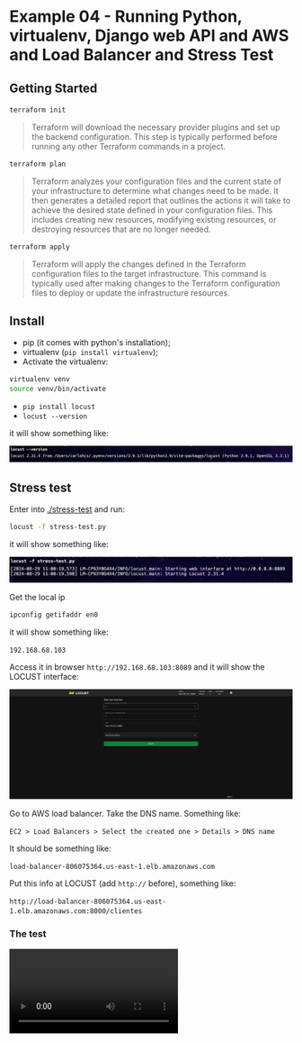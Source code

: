 # Example 04 - Running Python, virtualenv, Django web API and AWS and Load Balancer and Stress Test

## Getting Started

```bash
terraform init
```

> Terraform will download the necessary provider plugins and set up the backend configuration. This step is typically performed before running any other Terraform commands in a project.

```bash
terraform plan
```

> Terraform analyzes your configuration files and the current state of your infrastructure to determine what changes need to be made. It then generates a detailed report that outlines the actions it will take to achieve the desired state defined in your configuration files. This includes creating new resources, modifying existing resources, or destroying resources that are no longer needed.

```bash
terraform apply
```

> Terraform will apply the changes defined in the Terraform configuration files to the target infrastructure. This command is typically used after making changes to the Terraform configuration files to deploy or update the infrastructure resources.

## Install

- pip (it comes with python's installation);
- virtualenv (`pip install virtualenv`);
- Activate the virtualenv: 

```bash
virtualenv venv
source venv/bin/activate
```

- `pip install locust`
- `locust --version`

it will show something like:

![locust](./locust.png)

## Stress test

Enter into [./stress-test](./stress-test) and run:

```bash
locust -f stress-test.py
```

it will show something like:

![locust](./locust-running.png)

Get the local ip

```bash
ipconfig getifaddr en0
```

it will show something like:

`192.168.68.103`

Access it in browser `http://192.168.68.103:8089` and it will show the LOCUST interface:

![locust interface](./locust-interface.png)

Go to AWS load balancer. Take the DNS name. Something like:

`EC2 > Load Balancers > Select the created one > Details > DNS name`

It should be something like:

`load-balancer-806075364.us-east-1.elb.amazonaws.com`

Put this info at LOCUST (add `http://` before), something like:

`http://load-balancer-806075364.us-east-1.elb.amazonaws.com:8000/clientes`

### The test

![locust-example](./locust-example.mp4)
